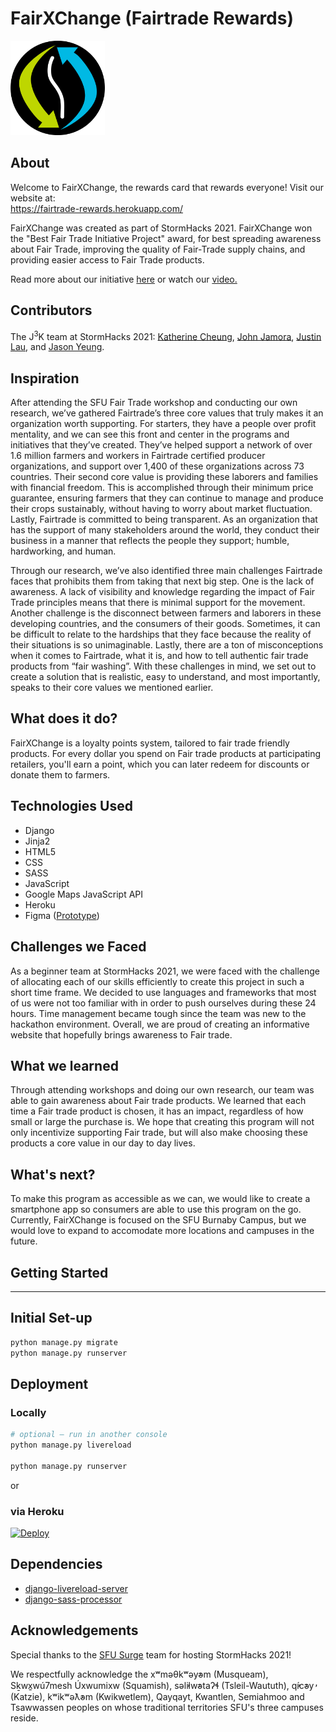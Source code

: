 # FairXChange (Fairtrade Rewards) # 
<img src="https://github.com/jam0ra/Fairtrade-Rewards/blob/master/static/images/fairxchange_circle.png" alt="FairXChange Logo" width="30%" height="30%">  

## About ##
Welcome to FairXChange, the rewards card that rewards everyone! 
Visit our website at:  
https://fairtrade-rewards.herokuapp.com/

FairXChange was created as part of StormHacks 2021. FairXChange won the "Best Fair Trade Initiative Project" award, for best spreading awareness about Fair Trade, improving the quality of Fair-Trade supply chains, and providing easier access to Fair Trade products.

Read more about our initiative <a href="https://www.figma.com/proto/V2SEisgVV5uYn1gnedGfyZ/StormHacks-2021?node-id=62%3A2&scaling=min-zoom" target="_blank" title="FairXChange - StormHacks 2021">here</a> or watch our <a href="https://youtu.be/RxnZz8mI3hg" target="_blank" title="FairXChange - StormHacks 2021">video.</a>

## Contributors ##
The J<sup>3</sup>K team at StormHacks 2021:
<a href="https://github.com/kcheung6" target="_blank" title="github.com/kcheung6">Katherine Cheung</a>, <a href="https://github.com/jam0ra" target="_blank" title="github.com/jam0ra">John Jamora</a>, <a href="https://github.com/KyuubiKnight" target="_blank" title="github.com/KyuubiKnight">Justin Lau</a>, and <a href="https://github.com/jsonyeung" target="_blank" title="github.com/jsonyeung">Jason Yeung</a>.  

## Inspiration ##
After attending the SFU Fair Trade workshop and conducting our own research, we’ve gathered Fairtrade’s three core values that truly makes it an organization worth supporting. For starters, they have a people over profit mentality, and we can see this front and center in the programs and initiatives that they’ve created. They’ve helped support a network of over 1.6 million farmers and workers in Fairtrade certified producer organizations, and support over 1,400 of these organizations across 73 countries. Their second core value is providing these laborers and families with financial freedom. This is accomplished through their minimum price guarantee, ensuring farmers that they can continue to manage and produce their crops sustainably, without having to worry about market fluctuation. Lastly, Fairtrade is committed to being transparent. As an organization that has the support of many stakeholders around the world, they conduct their business in a manner that reflects the people they support; humble, hardworking, and human.  

Through our research, we’ve also identified three main challenges Fairtrade faces that prohibits them from taking that next big step. One is the lack of awareness. A lack of visibility and knowledge regarding the impact of Fair Trade principles means that there is minimal support for the movement. Another challenge is the disconnect between farmers and laborers in these developing countries, and the consumers of their goods. Sometimes, it can be difficult to relate to the hardships that they face because the reality of their situations is so unimaginable. Lastly, there are a ton of misconceptions when it comes to Fairtrade, what it is, and how to tell authentic fair trade products from “fair washing”. With these challenges in mind, we set out to create a solution that is realistic, easy to understand, and most importantly, speaks to their core values we mentioned earlier. 

## What does it do? ##
FairXChange is a loyalty points system, tailored to fair trade friendly products. For every dollar you spend on Fair trade products at participating retailers, you'll earn a point, which you can later redeem for discounts or donate them to farmers.

## Technologies Used ##
- Django
- Jinja2
- HTML5
- CSS
- SASS
- JavaScript
- Google Maps JavaScript API
- Heroku
- Figma (<a href="https://www.figma.com/proto/V2SEisgVV5uYn1gnedGfyZ/StormHacks-2021?node-id=39%3A481&scaling=min-zoom" target="_blank" title="FairXChange - StormHacks 2021">Prototype</a>)

## Challenges we Faced ##
As a beginner team at StormHacks 2021, we were faced with the challenge of allocating each of our skills efficiently to create this project in such a short time frame. We decided to use languages and frameworks that most of us were not too familiar with in order to push ourselves during these 24 hours. Time management became tough since the team was new to the hackathon environment. Overall, we are proud of creating an informative website that hopefully brings awareness to Fair trade.   

## What we learned ##
Through attending workshops and doing our own research, our team was able to gain awareness about Fair trade products. We learned that each time a Fair trade product is chosen, it has an impact, regardless of how small or large the purchase is. We hope that creating this program will not only incentivize supporting Fair trade, but will also make choosing these products a core value in our day to day lives.        

## What's next? ##
To make this program as accessible as we can, we would like to create a smartphone app so consumers are able to use this program on the go. Currently, FairXChange is focused on the SFU Burnaby Campus, but we would love to expand to accomodate more locations and campuses in the future.   

## Getting Started ##
----
## Initial Set-up ##
```bash
python manage.py migrate
python manage.py runserver
```

## Deployment ##
### Locally ###
```bash
# optional — run in another console
python manage.py livereload

python manage.py runserver
```
or  

### via Heroku ###
[![Deploy](https://www.herokucdn.com/deploy/button.svg)](https://heroku.com/deploy?template=https://github.com/jam0ra/Fairtrade-Rewards/)

## Dependencies ##
- [django-livereload-server](https://github.com/tjwalch/django-livereload-server)
- [django-sass-processor](https://github.com/jrief/django-sass-processor)

## Acknowledgements ##
Special thanks to the <a href="https://sfusurge.com/" target="_blank" title="SFU Surge">SFU Surge</a> team for hosting StormHacks 2021!

We respectfully acknowledge the xʷməθkʷəy̓əm (Musqueam), Sḵwx̱wú7mesh Úxwumixw (Squamish), səl̓ilw̓ətaʔɬ (Tsleil-Waututh), q̓íc̓əy̓ (Katzie), kʷikʷəƛ̓əm (Kwikwetlem), Qayqayt, Kwantlen, Semiahmoo and Tsawwassen peoples on whose traditional territories SFU's three campuses reside.
